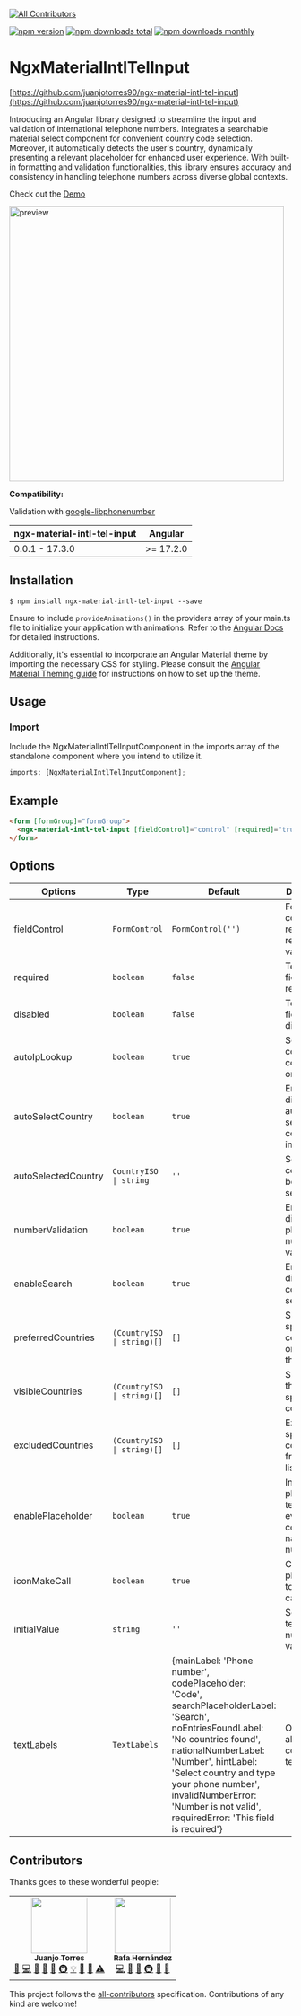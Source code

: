 [![All Contributors](https://img.shields.io/badge/all_contributors-2-orange.svg?style=flat-square)](#contributors)

[![npm version](https://img.shields.io/npm/v/ngx-material-intl-tel-input.svg?style=flat-square)](https://www.npmjs.com/package/ngx-material-intl-tel-input)
[![npm downloads total](https://img.shields.io/npm/dt/ngx-material-intl-tel-input.svg?style=flat-square)](https://www.npmjs.com/package/ngx-material-intl-tel-input)
[![npm downloads monthly](https://img.shields.io/npm/dm/ngx-material-intl-tel-input.svg?style=flat-square)](https://www.npmjs.com/package/ngx-material-intl-tel-input)

# NgxMaterialIntlTelInput

[https://github.com/juanjotorres90/ngx-material-intl-tel-input](https://github.com/juanjotorres90/ngx-material-intl-tel-input)

Introducing an Angular library designed to streamline the input and validation of international telephone numbers. Integrates a searchable material select component for convenient country code selection. Moreover, it automatically detects the user's country, dynamically presenting a relevant placeholder for enhanced user experience. With built-in formatting and validation functionalities, this library ensures accuracy and consistency in handling telephone numbers across diverse global contexts.

Check out the [Demo](https://juanjotorres.net/projects/ngx-material-intl-tel-input)

<img width="490" alt="preview" src="https://github.com/juanjotorres90/ngx-material-intl-tel-input/assets/49198908/d0714418-c1bf-45af-a98c-8c54f3eb9144">

**Compatibility:**

Validation with [google-libphonenumber](https://github.com/google/libphonenumber)

| ngx-material-intl-tel-input | Angular   |
| --------------------------- | --------- |
| 0.0.1 - 17.3.0              | >= 17.2.0 |

## Installation

`$ npm install ngx-material-intl-tel-input --save`

Ensure to include `provideAnimations()` in the providers array of your main.ts file to initialize your application with animations. Refer to the [Angular Docs](https://angular.io/api/platform-browser/animations/provideAnimations) for detailed instructions.

Additionally, it's essential to incorporate an Angular Material theme by importing the necessary CSS for styling. Please consult the [Angular Material Theming guide](https://material.angular.io/guide/theming) for instructions on how to set up the theme.

## Usage

### Import

Include the NgxMaterialIntlTelInputComponent in the imports array of the standalone component where you intend to utilize it.

```typescript
imports: [NgxMaterialIntlTelInputComponent];
```

## Example

```html
<form [formGroup]="formGroup">
  <ngx-material-intl-tel-input [fieldControl]="control" [required]="true" [autoIpLookup]="false"> </ngx-material-intl-tel-input>
</form>
```

## Options

| Options             | Type                       | Default                                                                                                                                                                                                                                                                                                      | Description                                                     |
| ------------------- | -------------------------- | ------------------------------------------------------------------------------------------------------------------------------------------------------------------------------------------------------------------------------------------------------------------------------------------------------------ | --------------------------------------------------------------- |
| fieldControl        | `FormControl`              | `FormControl('')`                                                                                                                                                                                                                                                                                            | Form control required to retrieve the value.                    |
| required            | `boolean`                  | `false`                                                                                                                                                                                                                                                                                                      | Telephone field input required.                                 |
| disabled            | `boolean`                  | `false`                                                                                                                                                                                                                                                                                                      | Telephone field input disabled.                                 |
| autoIpLookup        | `boolean`                  | `true`                                                                                                                                                                                                                                                                                                       | Sets initial country code based on user's ip.                   |
| autoSelectCountry   | `boolean`                  | `true`                                                                                                                                                                                                                                                                                                       | Enables or disables auto selecting a country on initialization. |
| autoSelectedCountry | `CountryISO \| string`     | `''`                                                                                                                                                                                                                                                                                                         | Sets the country to be auto selected.                           |
| numberValidation    | `boolean`                  | `true`                                                                                                                                                                                                                                                                                                       | Enables or disables phone number validation.                    |
| enableSearch        | `boolean`                  | `true`                                                                                                                                                                                                                                                                                                       | Enables or disables country search.                             |
| preferredCountries  | `(CountryISO \| string)[]` | `[]`                                                                                                                                                                                                                                                                                                         | Shows the specified countries on top of the list.               |
| visibleCountries    | `(CountryISO \| string)[]` | `[]`                                                                                                                                                                                                                                                                                                         | Shows only the specified countries.                             |
| excludedCountries   | `(CountryISO \| string)[]` | `[]`                                                                                                                                                                                                                                                                                                         | Exclude the specified countries from the list.                  |
| enablePlaceholder   | `boolean`                  | `true`                                                                                                                                                                                                                                                                                                       | Input placeholder text for every country national number.       |
| iconMakeCall        | `boolean`                  | `true`                                                                                                                                                                                                                                                                                                       | Click on phone icon to trigger call action.                     |
| initialValue        | `string`                   | `''`                                                                                                                                                                                                                                                                                                         | Sets initial telephone number value                             |
| textLabels          | `TextLabels`               | {mainLabel: 'Phone number', codePlaceholder: 'Code', searchPlaceholderLabel: 'Search', noEntriesFoundLabel: 'No countries found', nationalNumberLabel: 'Number', hintLabel: 'Select country and type your phone number', invalidNumberError: 'Number is not valid', requiredError: 'This field is required'} | Overrides all component text labels                             |

## Contributors

Thanks goes to these wonderful people:

<!-- ALL-CONTRIBUTORS-LIST:START - Do not remove or modify this section -->
<!-- prettier-ignore-start -->
<!-- markdownlint-disable -->
<table>
  <tr>
    <td align="center"><a href="https://github.com/juanjotorres90"><img src="https://avatars3.githubusercontent.com/u/49198908?v=4?s=100" width="100px;" alt=""/><br /><sub><b>Juanjo Torres</b></sub></a><br /><a href="#design-juanjotorres90" title="Design">🎨</a> <a href="https://github.com/juanjotorres90/ngx-material-intl-tel-input/commits?author=juanjotorres90" title="Code">💻</a> <a href="https://github.com/juanjotorres90/ngx-material-intl-tel-input/commits?author=juanjotorres90" title="Documentation">📖</a> <a href="#ideas-juanjotorres90" title="Ideas, Planning, & Feedback">🤔</a> <a href="#question-juanjotorres90" title="Answering Questions">💬</a> <a href="#infra-juanjotorres90" title="Infrastructure (Hosting, Build-Tools, etc)">🚇</a> <a href="#example-juanjotorres90" title="Examples">💡</a> <a href="#maintenance-juanjotorres90" title="Maintenance">🚧</a> <a href="https://github.com/juanjotorres90/ngx-material-intl-tel-input/pulls?q=is%3Apr+reviewed-by%3Ajuanjotorres90" title="Reviewed Pull Requests">👀</a> <a href="https://github.com/juanjotorres90/ngx-material-intl-tel-input/commits?author=juanjotorres90" title="Tests">⚠️</a></td>
    <td align="center"><a href="https://github.com/whegar"><img src="https://avatars3.githubusercontent.com/u/5524772?v=4?s=100" width="100px;" alt=""/><br /><sub><b>Rafa Hernández</b></sub></a><br /> <a href="https://github.com/juanjotorres90/ngx-material-intl-tel-input/commits?author=whegar" title="Code">💻</a> <a href="#ideas-whegar" title="Ideas, Planning, & Feedback">🤔</a> <a href="#question-whegar" title="Answering Questions">💬</a> <a href="#infra-whegar" title="Infrastructure (Hosting, Build-Tools, etc)">🚇</a> <a href="#maintenance-whegar" title="Maintenance">🚧</a> <a href="https://github.com/juanjotorres90/ngx-material-intl-tel-input/pulls?q=is%3Apr+reviewed-by%whegar" title="Reviewed Pull Requests">👀</a></td>
</table>

<!-- markdownlint-restore -->
<!-- prettier-ignore-end -->
<!-- ALL-CONTRIBUTORS-LIST:END -->

This project follows the [all-contributors](https://github.com/all-contributors/all-contributors) specification. Contributions of any kind are welcome!
